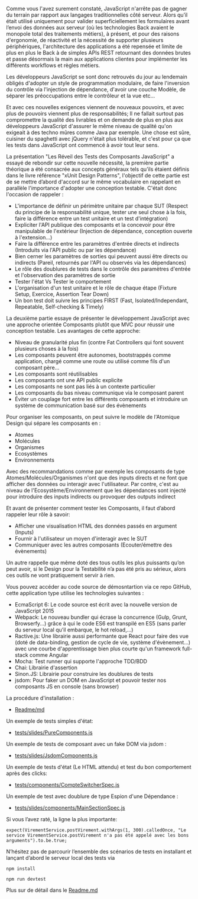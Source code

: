 Comme vous l'avez surement constaté, JavaScript n'arrête pas de gagner du terrain par rapport aux langages traditionnelles côté serveur. Alors qu’il était utilisé uniquement pour valider superficiellement les formulaires avant l’envoi des données aux serveur (où les technologies Back avaient le monopole total des traitements métiers), à présent, et pour des raisons d'ergonomie, de réactivité et la nécessité de supporter plusieurs périphériques, l'architecture des applications a été repensée et limite de plus en plus le Back à de simples APIs REST retournant des données brutes et passe désormais la main aux applications clientes pour implémenter les différents workflows et règles métiers.

Les développeurs JavaScript se sont donc retrouvés du jour au lendemain obligés d'adopter un style de programmation modulaire, de faire l'inversion du contrôle via l'injection de dépendance, d'avoir une couche Modèle, de séparer les préoccupations entre le contrôleur et la vue etc...

Et avec ces nouvelles exigences viennent de nouveaux pouvoirs, et avec plus de pouvoirs viennent plus de responsabilités; Il ne fallait surtout pas compromettre la qualité des livrables et on demande de plus en plus aux développeurs JavaScript d'assurer le même niveau de qualité qu'on exigeait à des techno mûres comme Java par exemple. Une chose est sûre, cuisiner du spaghetti avec jQuery n'était plus tolérable, et c'est pour ça que les tests dans JavaScript ont commencé à avoir tout leur sens.

La présentation "Les Réveil des Tests des Composants JavaScript" a essayé de rebondir sur cette nouvelle nécessité, la première partie théorique a été consacrée aux concepts généraux tels qu’ils étaient définis dans le livre référence "xUnit Design Patterns", l'objectif de cette partie est de se mettre d’abord d'accord sur le même vocabulaire en rappelant en parallèle l'importance d'adopter une conception testable. C'était donc l'occasion de rappeler :

- L'importance de définir un périmètre unitaire par chaque SUT (Respect du principe de la responsabilité unique, tester une seul chose à la fois, faire la différence entre un test unitaire et un test d'intégration)
- Expliciter l'API publique des composants et la concevoir pour être manipulable de l'extérieur (Injection de dépendance, conception ouverte à l'extension...)
- Faire la différence entre les paramètres d'entrée directs et indirects (Introduits via l'API public ou par les dépendance)
- Bien cerner les paramètres de sorties qui peuvent aussi être directs ou indirects (Pareil, retournés par l'API ou observés via les dépendances)
- Le rôle des doublures de tests dans le contrôle des paramètres d'entrée et l'observation des paramètres de sortie
- Tester l'état Vs Tester le comportement
- L'organisation d'un test unitaire et le rôle de chaque étape (Fixture Setup, Exercice, Assertion Tear Down)
- Un bon test doit suivre les principes FIRST (Fast, Isolated/Independant, Repeatable, Self-checking & Timely)

La deuxième partie essaye de présenter le développement JavaScript avec une approche orientée Composants plutôt que MVC pour réussir une conception testable. Les avantages de cette approche:

- Niveau de granularité plus fin (contre Fat Controllers qui font souvent plusieurs choses à la fois)
- Les composants peuvent être autonomes, bootstrappés comme application, chargé comme une route ou utilisé comme fils d'un composant père…
- Les composants sont réutilisables
- Les composants ont une API public explicite
- Les composants ne sont pas liés à un contexte particulier
- Les composants du bas niveau communique via le composant parent
- Éviter un couplage fort entre les différents composants et introduire un système de communication basé sur des évènements

Pour organiser les composants, on peut suivre le modèle de l'Atomique Design qui sépare les composants en :

- Atomes
- Molécules
- Organismes
- Ecosystèmes
- Environnements

Avec des recommandations comme par exemple les composants de type Atomes/Molécules/Organismes n'ont que des inputs directs et ne font que afficher des données ou interagir avec l'utilisateur. Par contre, c'est au niveau de l'Ecosystème/Environnement que les dépendances sont injecté pour introduire des inputs indirects ou provoquer des outputs indirect

Et avant de présenter comment tester les Composants, il faut d’abord rappeler leur rôle à savoir:

- Afficher une visualisation HTML des données passés en argument (Inputs)
- Fournir à l'utilisateur un moyen d'interagir avec le SUT
- Communiquer avec les autres composants (Ecouter/émettre des évènements)

Un autre rappelle que même doté des tous outils les plus puissants qu’on peut avoir, si le Design pour la Testabilité n’a pas été pris au sérieux, alors ces outils ne vont pratiquement servir à rien.

Vous pouvez accéder au code source de démosntartion via ce repo GitHub, cette application type utilise les technologies suivantes :

- EcmaScript 6: Le code source est écrit avec la nouvelle version de JavaScript 2015
- Webpack: Le nouveau bundler qui écrase la concurrence (Gulp, Grunt, Browserfy...) grâce à qui le code ES6 est transpilé en ES5 (sans parler du serveur local qu’il embarque, le hot reload,...)
- Ractive.js: Une librairie aussi performante que React pour faire des vue (doté de data-binding, gestion de cycle de vie, système d'évènement...) avec une courbe d'apprentissage bien plus courte qu'un framework full-stack comme Angular
- Mocha: Test runner qui supporte l'approche TDD/BDD
- Chai: Librairie d'assertion
- Sinon.JS: Librairie pour construire les doublures de tests
- jsdom: Pour faker un DOM en JavaScript et pouvoir tester nos composants JS en console (sans browser)

La procédure d'installation :
- [Readme/md](https://github.com/fayway/JsComponentsUnitTesting/blob/master/Readme.md)

Un exemple de tests simples d'état:
- [tests/slides/PureComponents.js](https://github.com/fayway/JsComponentsUnitTesting/blob/master/tests/slides/PureComponents.js)

Un exemple de tests de composant avec un fake DOM via jsdom :
- [tests/slides/JsdomComponents.js](https://github.com/fayway/JsComponentsUnitTesting/blob/master/tests/slides/JsdomComponents.js)

Un exemple de tests d'état (Le HTML attendu) et test du bon comportement après des clicks:
- [tests/components/CompteSwitcherSpec.js](https://github.com/fayway/JsComponentsUnitTesting/blob/master/tests/components/CompteSwitcherSpec.js)

Un exemple de test avec doublure de type Espion d'une Dépendance :
- [tests/slides/components/MainSectionSpec.js](https://github.com/fayway/JsComponentsUnitTesting/blob/master/tests/components/MainSectionSpec.js)

Si vous l’avez raté, la ligne la plus importante:

`expect(VirementService.postVirement.withArgs(1, 300).calledOnce, "Le service VirementService.postVirement n'a pas été appelé avec les bons arguments").to.be.true;`

N’hésitez pas de parcourir l’ensemble des scénarios de tests en installant et lançant d’abord le serveur local des tests via

`npm install`

`npm run devtest`

Plus sur de détail dans le [Readme.md](https://github.com/fayway/JsComponentsUnitTesting/blob/master/Readme.md)